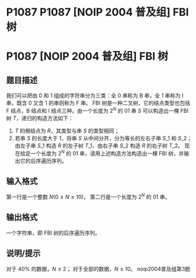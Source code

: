 # P1087 P1087 [NOIP 2004 普及组] FBI 树

# P1087 [NOIP 2004 普及组] FBI 树

## 题目描述

我们可以把由 0 和 1 组成的字符串分为三类：全 0 串称为 B 串，全 1 串称为 I 串，既含 0 又含 1 的串则称为 F 串。
FBI 树是一种二叉树，它的结点类型也包括 F 结点，B 结点和 I 结点三种。由一个长度为 $2^N$ 的 01 串 $S$ 可以构造出一棵 FBI 树 $T$，递归的构造方法如下：
1. $T$ 的根结点为 $R$，其类型与串 $S$ 的类型相同；
2. 若串 $S$ 的长度大于 $1$，将串 $S$ 从中间分开，分为等长的左右子串 $S\_1$ 和 $S\_2$；由左子串 $S\_1$ 构造 $R$ 的左子树 $T\_1$，由右子串 $S\_2$ 构造 $R$ 的右子树 $T\_2$。
现在给定一个长度为 $2^N$ 的 01 串，请用上述构造方法构造出一棵 FBI 树，并输出它的后序遍历序列。

## 输入格式

第一行是一个整数 $N(0 \le N \le 10)$，
第二行是一个长度为 $2^N$ 的 01 串。

## 输出格式

一个字符串，即 FBI 树的后序遍历序列。

## 说明/提示

对于 $40\%$ 的数据，$N \le 2$；
对于全部的数据，$N \le 10$。
noip2004普及组第3题
